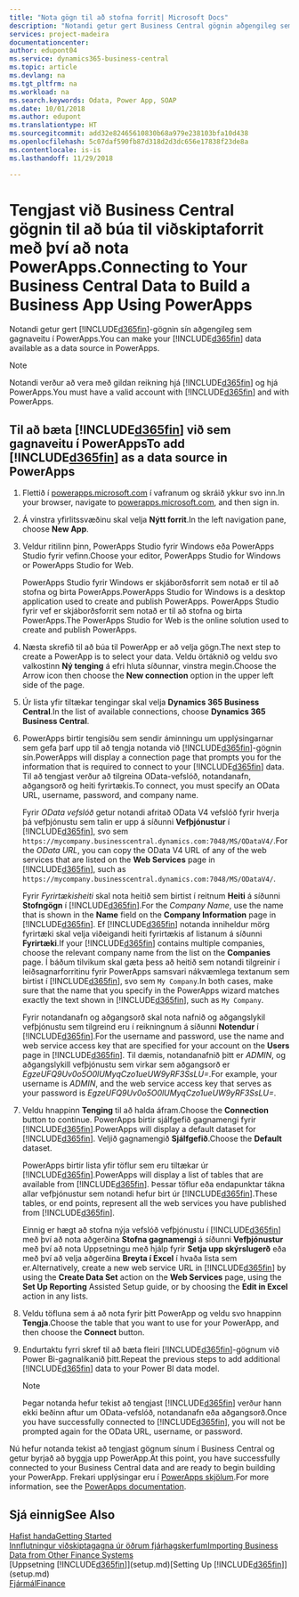 ```yaml
---
title: "Nota gögn til að stofna forrit| Microsoft Docs"
description: "Notandi getur gert Business Central gögnin aðgengileg sem gagnaveitu og tiltekið OData vefslóð úr vefþjónustunni til að búa til viðskiptaforrit með því að nota PowerApps."
services: project-madeira
documentationcenter: 
author: edupont04
ms.service: dynamics365-business-central
ms.topic: article
ms.devlang: na
ms.tgt_pltfrm: na
ms.workload: na
ms.search.keywords: Odata, Power App, SOAP
ms.date: 10/01/2018
ms.author: edupont
ms.translationtype: HT
ms.sourcegitcommit: add32e82465610830b68a979e238103bfa10d438
ms.openlocfilehash: 5c07daf590fb87d318d2d3dc656e17838f23de8a
ms.contentlocale: is-is
ms.lasthandoff: 11/29/2018

---
```

# <a name="connecting-to-your-business-central-data-to-build-a-business-app-using-powerapps"></a><span data-ttu-id="92839-103">Tengjast við Business Central gögnin til að búa til viðskiptaforrit með því að nota PowerApps.</span><span class="sxs-lookup"><span data-stu-id="92839-103">Connecting to Your Business Central Data to Build a Business App Using PowerApps</span></span>
<span data-ttu-id="92839-104">Notandi getur gert [!INCLUDE[d365fin](includes/d365fin_md.md)]-gögnin sín aðgengileg sem gagnaveitu í PowerApps.</span><span class="sxs-lookup"><span data-stu-id="92839-104">You can make your [!INCLUDE[d365fin](includes/d365fin_md.md)] data available as a data source in PowerApps.</span></span>  

> [!NOTE]  
>   <span data-ttu-id="92839-105">Notandi verður að vera með gildan reikning hjá [!INCLUDE[d365fin](includes/d365fin_md.md)] og hjá PowerApps.</span><span class="sxs-lookup"><span data-stu-id="92839-105">You must have a valid account with [!INCLUDE[d365fin](includes/d365fin_md.md)] and with PowerApps.</span></span>  

## <a name="to-add-included365finincludesd365finmdmd-as-a-data-source-in-powerapps"></a><span data-ttu-id="92839-106">Til að bæta [!INCLUDE[d365fin](includes/d365fin_md.md)] við sem gagnaveitu í PowerApps</span><span class="sxs-lookup"><span data-stu-id="92839-106">To add [!INCLUDE[d365fin](includes/d365fin_md.md)] as a data source in PowerApps</span></span>
1. <span data-ttu-id="92839-107">Flettið í [powerapps.microsoft.com](https://powerapps.microsoft.com/en-us/) í vafranum og skráið ykkur svo inn.</span><span class="sxs-lookup"><span data-stu-id="92839-107">In your browser, navigate to [powerapps.microsoft.com](https://powerapps.microsoft.com/en-us/), and then sign in.</span></span>
2. <span data-ttu-id="92839-108">Á vinstra yfirlitssvæðinu skal velja **Nýtt forrit**.</span><span class="sxs-lookup"><span data-stu-id="92839-108">In the left navigation pane, choose **New App**.</span></span>
3. <span data-ttu-id="92839-109">Veldur ritilinn þinn, PowerApps Studio fyrir Windows eða PowerApps Studio fyrir vefinn.</span><span class="sxs-lookup"><span data-stu-id="92839-109">Choose your editor, PowerApps Studio for Windows or PowerApps Studio for Web.</span></span>

   <span data-ttu-id="92839-110">PowerApps Studio fyrir Windows er skjáborðsforrit sem notað er til að stofna og birta PowerApps.</span><span class="sxs-lookup"><span data-stu-id="92839-110">PowerApps Studio for Windows is a desktop application used to create and publish PowerApps.</span></span> <span data-ttu-id="92839-111">PowerApps Studio fyrir vef er skjáborðsforrit sem notað er til að stofna og birta PowerApps.</span><span class="sxs-lookup"><span data-stu-id="92839-111">The PowerApps Studio for Web is the online solution used to create and publish PowerApps.</span></span>
4. <span data-ttu-id="92839-112">Næsta skrefið til að búa til PowerApp er að velja gögn.</span><span class="sxs-lookup"><span data-stu-id="92839-112">The next step to create a PowerApp is to select your data.</span></span> <span data-ttu-id="92839-113">Veldu örtáknið og veldu svo valkostinn **Ný tenging** á efri hluta síðunnar, vinstra megin.</span><span class="sxs-lookup"><span data-stu-id="92839-113">Choose the Arrow icon then choose the **New connection** option in the upper left side of the page.</span></span>
5. <span data-ttu-id="92839-114">Úr lista yfir tiltækar tengingar skal velja **Dynamics 365 Business Central**.</span><span class="sxs-lookup"><span data-stu-id="92839-114">In the list of available connections, choose **Dynamics 365 Business Central**.</span></span>
6. <span data-ttu-id="92839-115">PowerApps birtir tengisíðu sem sendir áminningu um upplýsingarnar sem gefa þarf upp til að tengja notanda við [!INCLUDE[d365fin](includes/d365fin_md.md)]-gögnin sín.</span><span class="sxs-lookup"><span data-stu-id="92839-115">PowerApps will display a connection page that prompts you for the information that is required to connect to your [!INCLUDE[d365fin](includes/d365fin_md.md)] data.</span></span> <span data-ttu-id="92839-116">Til að tengjast verður að tilgreina OData-vefslóð, notandanafn, aðgangsorð og heiti fyrirtækis.</span><span class="sxs-lookup"><span data-stu-id="92839-116">To connect, you must specify an OData URL, username, password, and company name.</span></span>

   <span data-ttu-id="92839-117">Fyrir *OData vefslóð* getur notandi afritað OData V4 vefslóð fyrir hverja þá vefþjónustu sem talin er upp á síðunni **Vefþjónustur** í [!INCLUDE[d365fin](includes/d365fin_md.md)], svo sem `https://mycompany.businesscentral.dynamics.com:7048/MS/ODataV4/`.</span><span class="sxs-lookup"><span data-stu-id="92839-117">For the *OData URL*, you can copy the OData V4 URL of any of the web services that are listed on the **Web Services** page in [!INCLUDE[d365fin](includes/d365fin_md.md)], such as `https://mycompany.businesscentral.dynamics.com:7048/MS/ODataV4/`.</span></span>  

   <span data-ttu-id="92839-118">Fyrir *Fyrirtækisheiti* skal nota heitið sem birtist í reitnum **Heiti** á síðunni **Stofngögn** í [!INCLUDE[d365fin](includes/d365fin_md.md)].</span><span class="sxs-lookup"><span data-stu-id="92839-118">For the *Company Name*, use the name that is shown in the **Name** field on the **Company Information** page in [!INCLUDE[d365fin](includes/d365fin_md.md)].</span></span> <span data-ttu-id="92839-119">Ef [!INCLUDE[d365fin](includes/d365fin_md.md)] notanda inniheldur mörg fyrirtæki skal velja viðeigandi heiti fyrirtækis af listanum á síðunni **Fyrirtæki**.</span><span class="sxs-lookup"><span data-stu-id="92839-119">If your [!INCLUDE[d365fin](includes/d365fin_md.md)] contains multiple companies, choose the relevant company name from the list on the **Companies** page.</span></span> <span data-ttu-id="92839-120">Í báðum tilvikum skal gæta þess að heitið sem notandi tilgreinir í leiðsagnarforritinu fyrir PowerApps samsvari nákvæmlega textanum sem birtist í [!INCLUDE[d365fin](includes/d365fin_md.md)], svo sem `My Company`.</span><span class="sxs-lookup"><span data-stu-id="92839-120">In both cases, make sure that the name that you specify in the PowerApps wizard matches exactly the text shown in [!INCLUDE[d365fin](includes/d365fin_md.md)], such as `My Company`.</span></span>

   <span data-ttu-id="92839-121">Fyrir notandanafn og aðgangsorð skal nota nafnið og aðgangslykil vefþjónustu sem tilgreind eru í reikningnum á síðunni **Notendur** í [!INCLUDE[d365fin](includes/d365fin_md.md)].</span><span class="sxs-lookup"><span data-stu-id="92839-121">For the username and password, use the name and web service access key that are specified for your account on the **Users** page in [!INCLUDE[d365fin](includes/d365fin_md.md)].</span></span> <span data-ttu-id="92839-122">Til dæmis, notandanafnið þitt er *ADMIN*, og aðgangslykill vefþjónustu sem virkar sem aðgangsorð er *EgzeUFQ9Uv0o5O0lUMyqCzo1ueUW9yRF3SsLU=*.</span><span class="sxs-lookup"><span data-stu-id="92839-122">For example, your username is *ADMIN*, and the web service access key that serves as your password is *EgzeUFQ9Uv0o5O0lUMyqCzo1ueUW9yRF3SsLU=*.</span></span>
7. <span data-ttu-id="92839-123">Veldu hnappinn **Tenging** til að halda áfram.</span><span class="sxs-lookup"><span data-stu-id="92839-123">Choose the **Connection** button to continue.</span></span> <span data-ttu-id="92839-124">PowerApps birtir sjálfgefið gagnamengi fyrir [!INCLUDE[d365fin](includes/d365fin_md.md)].</span><span class="sxs-lookup"><span data-stu-id="92839-124">PowerApps will display a default dataset for [!INCLUDE[d365fin](includes/d365fin_md.md)].</span></span> <span data-ttu-id="92839-125">Veljið gagnamengið **Sjálfgefið**.</span><span class="sxs-lookup"><span data-stu-id="92839-125">Choose the **Default** dataset.</span></span>

   <span data-ttu-id="92839-126">PowerApps birtir lista yfir töflur sem eru tiltækar úr [!INCLUDE[d365fin](includes/d365fin_md.md)].</span><span class="sxs-lookup"><span data-stu-id="92839-126">PowerApps will display a list of tables that are available from [!INCLUDE[d365fin](includes/d365fin_md.md)].</span></span> <span data-ttu-id="92839-127">Þessar töflur eða endapunktar tákna allar vefþjónustur sem notandi hefur birt úr [!INCLUDE[d365fin](includes/d365fin_md.md)].</span><span class="sxs-lookup"><span data-stu-id="92839-127">These tables, or end points,  represent all the web services you have published from [!INCLUDE[d365fin](includes/d365fin_md.md)].</span></span>

   <span data-ttu-id="92839-128">Einnig er hægt að stofna nýja vefslóð vefþjónustu í [!INCLUDE[d365fin](includes/d365fin_md.md)] með því að nota aðgerðina **Stofna gagnamengi** á síðunni **Vefþjónustur** með því að nota Uppsetningu með hjálp fyrir **Setja upp skýrslugerð** eða með því að velja aðgerðina **Breyta í Excel** í hvaða lista sem er.</span><span class="sxs-lookup"><span data-stu-id="92839-128">Alternatively, create a new web service URL in [!INCLUDE[d365fin](includes/d365fin_md.md)] by using the **Create Data Set** action on the **Web Services** page, using the **Set Up Reporting** Assisted Setup guide, or by choosing the **Edit in Excel** action in any lists.</span></span>
8. <span data-ttu-id="92839-129">Veldu töfluna sem á að nota fyrir þitt PowerApp og veldu svo hnappinn **Tengja**.</span><span class="sxs-lookup"><span data-stu-id="92839-129">Choose the table that you want to use for your PowerApp, and then choose the **Connect** button.</span></span>
9. <span data-ttu-id="92839-130">Endurtaktu fyrri skref til að bæta fleiri [!INCLUDE[d365fin](includes/d365fin_md.md)]-gögnum við Power Bi-gagnalíkanið þitt.</span><span class="sxs-lookup"><span data-stu-id="92839-130">Repeat the previous steps to add additional [!INCLUDE[d365fin](includes/d365fin_md.md)] data to your Power BI data model.</span></span>

   > [!NOTE]  
   >    <span data-ttu-id="92839-131">Þegar notanda hefur tekist að tengjast [!INCLUDE[d365fin](includes/d365fin_md.md)] verður hann ekki beðinn aftur um OData-vefslóð, notandanafn eða aðgangsorð.</span><span class="sxs-lookup"><span data-stu-id="92839-131">Once you have successfully connected to [!INCLUDE[d365fin](includes/d365fin_md.md)], you will not be prompted again for the OData URL, username, or password.</span></span>

<span data-ttu-id="92839-132">Nú hefur notanda tekist að tengjast gögnum sínum í Business Central og getur byrjað að byggja upp PowerApp.</span><span class="sxs-lookup"><span data-stu-id="92839-132">At this point, you have successfully connected to your Business Central data and are ready to begin building your PowerApp.</span></span> <span data-ttu-id="92839-133">Frekari upplýsingar eru í [PowerApps skjölum](https://powerapps.microsoft.com/tutorials/getting-started/).</span><span class="sxs-lookup"><span data-stu-id="92839-133">For more information, see the [PowerApps documentation](https://powerapps.microsoft.com/tutorials/getting-started/).</span></span>

## <a name="see-also"></a><span data-ttu-id="92839-134">Sjá einnig</span><span class="sxs-lookup"><span data-stu-id="92839-134">See Also</span></span>
[<span data-ttu-id="92839-135">Hafist handa</span><span class="sxs-lookup"><span data-stu-id="92839-135">Getting Started</span></span>](product-get-started.md)  
[<span data-ttu-id="92839-136">Innflutningur viðskiptagagna úr öðrum fjárhagskerfum</span><span class="sxs-lookup"><span data-stu-id="92839-136">Importing Business Data from Other Finance Systems</span></span>](across-import-data-configuration-packages.md)  
<span data-ttu-id="92839-137">[Uppsetning [!INCLUDE[d365fin](includes/d365fin_md.md)]](setup.md)</span><span class="sxs-lookup"><span data-stu-id="92839-137">[Setting Up [!INCLUDE[d365fin](includes/d365fin_md.md)]](setup.md)</span></span>  
[<span data-ttu-id="92839-138">Fjármál</span><span class="sxs-lookup"><span data-stu-id="92839-138">Finance</span></span>](finance.md)  


